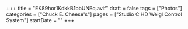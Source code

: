 +++
title = "EK89hor1KdkkB1bbUNEq.avif"
draft = false
tags = ["Photos"]
categories = ["Chuck E. Cheese's"]
pages = ["Studio C HD Weigl Control System"]
startDate = ""
+++
